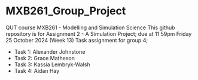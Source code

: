 # MXB261_Group_Project
QUT course MXB261 - Modelling and Simulation Science
This github repository is for Assignment 2 - A Simulation Project; due at 11:59pm Friday 25 October 2024 (Week 13)
Task assignment for group 4;
- Task 1: Alexander Johnstone
- Task 2: Grace Matheson
- Task 3: Kassia Lembryk-Walsh
- Task 4: Aidan Hay
